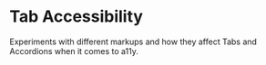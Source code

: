 # Tab Accessibility

Experiments with different markups and how they affect Tabs and Accordions when it comes to a11y.
